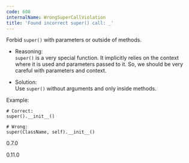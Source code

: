 ```yaml
---
code: 608
internalName: WrongSuperCallViolation
title: 'Found incorrect super() call: _'
---
```


Forbid `super()` with parameters or outside of methods.

  - Reasoning:  
    `super()` is a very special function. It implicitly relies on the
    context where it is used and parameters passed to it. So, we should
    be very careful with parameters and context.

  - Solution:  
    Use `super()` without arguments and only inside methods.

Example:

    # Correct:
    super().__init__()
    
    # Wrong:
    super(ClassName, self).__init__()

<div class="versionadded">

0.7.0

</div>

<div class="versionchanged">

0.11.0

</div>